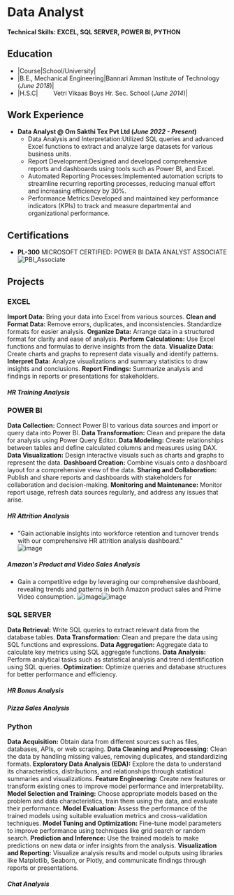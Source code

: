 # Data Analyst

#### Technical Skills: EXCEL, SQL SERVER, POWER BI, PYTHON

## Education
- |Course|School/University|
- |B.E., Mechanical Engineering|Bannari Amman Institute of Technology (_June 2018_)|
- |H.S.C|    &nbsp; &nbsp; &nbsp; &nbsp; Vetri Vikaas Boys Hr. Sec. School (_June 2014_)|
  
## Work Experience
- **Data Analyst @ Om Sakthi Tex Pvt Ltd (_June 2022 - Present_)**      
    - Data Analysis and Interpretation:Utilized SQL queries and advanced Excel functions to extract and analyze large datasets for various business units.  
    - Report Development:Designed and developed comprehensive reports and dashboards using tools such as Power BI, and Excel.  
    - Automated Reporting Processes:Implemented automation scripts to streamline recurring reporting processes, reducing manual effort and increasing efficiency by 30%.  
    - Performance Metrics:Developed and maintained key performance indicators (KPIs) to track and measure departmental and organizational performance.

## Certifications
- **PL-300** MICROSOFT CERTIFIED: POWER BI DATA ANALYST ASSOCIATE
  ![PBI_Associate](https://github.com/Lokasunder-s/DA_Portfolio/assets/154940528/f3344e7d-1c87-4d20-9712-39da7eb191b4)


## Projects
### EXCEL
**Import Data:** Bring your data into Excel from various sources.
**Clean and Format Data:** Remove errors, duplicates, and inconsistencies. Standardize formats for easier analysis.
**Organize Data:** Arrange data in a structured format for clarity and ease of analysis.
**Perform Calculations:** Use Excel functions and formulas to derive insights from the data.
**Visualize Data:** Create charts and graphs to represent data visually and identify patterns.
**Interpret Data:** Analyze visualizations and summary statistics to draw insights and conclusions.
**Report Findings:** Summarize analysis and findings in reports or presentations for stakeholders. 
##### HR Training Analysis

### POWER BI
**Data Collection:** Connect Power BI to various data sources and import or query data into Power BI.
**Data Transformation:** Clean and prepare the data for analysis using Power Query Editor.
**Data Modeling:** Create relationships between tables and define calculated columns and measures using DAX.
**Data Visualization:** Design interactive visuals such as charts and graphs to represent the data.
**Dashboard Creation:** Combine visuals onto a dashboard layout for a comprehensive view of the data.
**Sharing and Collaboration:** Publish and share reports and dashboards with stakeholders for collaboration and decision-making.
**Monitoring and Maintenance:** Monitor report usage, refresh data sources regularly, and address any issues that arise.
##### HR Attrition Analysis  
- "Gain actionable insights into workforce retention and turnover trends with our comprehensive HR attrition analysis dashboard."  
  ![image](https://github.com/Lokasunder-s/DA_Portfolio/assets/154940528/9fdd844b-7b55-4bf7-9d74-fce46dcd67b2)

##### Amazon's Product and Video Sales Analysis
- Gain a competitive edge by leveraging our comprehensive dashboard, revealing trends and patterns in both Amazon product sales and Prime Video consumption.
  ![image](https://github.com/Lokasunder-s/DA_Portfolio/assets/154940528/68f04bcd-164e-4afb-96c6-a410163dba56)![image](https://github.com/Lokasunder-s/DA_Portfolio/assets/154940528/b6d952ba-eaf9-440c-9090-9d8b43c68be6)

### SQL SERVER
**Data Retrieval:** Write SQL queries to extract relevant data from the database tables.
**Data Transformation:** Clean and prepare the data using SQL functions and expressions.
**Data Aggregation:** Aggregate data to calculate key metrics using SQL aggregate functions.
**Data Analysis:** Perform analytical tasks such as statistical analysis and trend identification using SQL queries.
**Optimization:** Optimize queries and database structures for better performance and efficiency.
##### HR Bonus Analysis   
##### Pizza Sales Analysis  

### Python  
**Data Acquisition:** Obtain data from different sources such as files, databases, APIs, or web scraping.
**Data Cleaning and Preprocessing:** Clean the data by handling missing values, removing duplicates, and standardizing formats.
**Exploratory Data Analysis (EDA):** Explore the data to understand its characteristics, distributions, and relationships through statistical summaries and visualizations.
**Feature Engineering:** Create new features or transform existing ones to improve model performance and interpretability.
**Model Selection and Training:** Choose appropriate models based on the problem and data characteristics, train them using the data, and evaluate their performance.
**Model Evaluation:** Assess the performance of the trained models using suitable evaluation metrics and cross-validation techniques.
**Model Tuning and Optimization:** Fine-tune model parameters to improve performance using techniques like grid search or random search.
**Prediction and Inference:** Use the trained models to make predictions on new data or infer insights from the analysis.
**Visualization and Reporting:** Visualize analysis results and model outputs using libraries like Matplotlib, Seaborn, or Plotly, and communicate findings through reports or presentations.
##### Chat Analysis  



  



